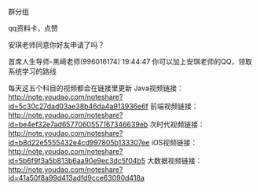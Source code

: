 群分组

qq资料卡，点赞

安琪老师同意你好友申请了吗？ 

 首席人生导师-黑崎老‭师‬(996016174) 19:44:47  你可以加上安琪老师的QQ，领取系统学习的路线

每天这五个科目的视频都会在链接里更新 Java视频链接：<http://note.youdao.com/noteshare?id=5c30c27dad03ae38b46da4a913936e6f> 前端视频链接：<http://note.youdao.com/noteshare?id=be4ef32e7ad6577060557167346639eb> 次时代视频链接：<http://note.youdao.com/noteshare?id=b8d22e5555432e4cd997805b133307ee> iOS视频链接：<http://note.youdao.com/noteshare?id=5b6f9f3a5b813b6aa90e9ec3dc5f04b5> 大数据视频链接：<http://note.youdao.com/noteshare?id=41a50f8a99d413adfd9cce63090d418a> 